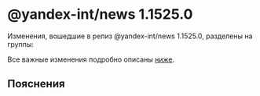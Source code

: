 # @yandex-int/news 1.1525.0

<!-- ЧЕЛОВЕЧЕСКОЕ ВСТУПЛЕНИЕ -->

Изменения, вошедшие в релиз @yandex-int/news 1.1525.0, разделены на группы:

Все важные изменения подробно описаны [ниже](#Пояснения).

## Пояснения

